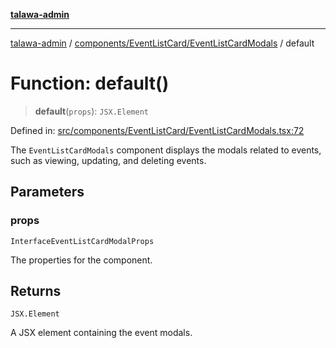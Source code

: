 [**talawa-admin**](../../../../README.md)

***

[talawa-admin](../../../../README.md) / [components/EventListCard/EventListCardModals](../README.md) / default

# Function: default()

> **default**(`props`): `JSX.Element`

Defined in: [src/components/EventListCard/EventListCardModals.tsx:72](https://github.com/gautam-divyanshu/talawa-admin/blob/334f0f7773e45df65600a1da08d00c41806347e4/src/components/EventListCard/EventListCardModals.tsx#L72)

The `EventListCardModals` component displays the modals related to events, such as viewing,
updating, and deleting events.

## Parameters

### props

`InterfaceEventListCardModalProps`

The properties for the component.

## Returns

`JSX.Element`

A JSX element containing the event modals.
